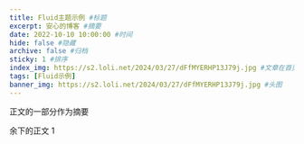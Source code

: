 ```yaml
---
title: Fluid主题示例 #标题
excerpt: 安心的博客 #摘要
date: 2022-10-10 10:00:00 #时间
hide: false #隐藏
archive: false #归档
sticky: 1 #排序
index_img: https://s2.loli.net/2024/03/27/dFfMYERHP13J79j.jpg #文章在首页的封面图
tags: [Fluid示例]
banner_img: https://s2.loli.net/2024/03/27/dFfMYERHP13J79j.jpg #头图
---
```

正文的一部分作为摘要
<!-- more -->
余下的正文
1
